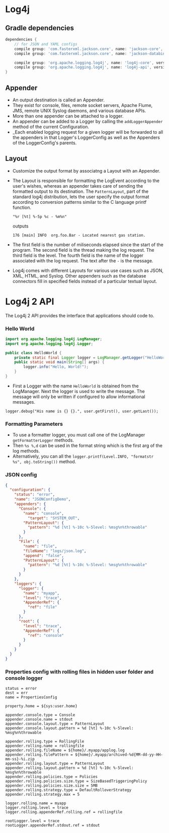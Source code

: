 # Log4j

## Gradle dependencies

```groovy
dependencies {
    // for JSON and YAML configs
    compile group: 'com.fasterxml.jackson.core', name: 'jackson-core', version: '2.10.3'
    compile group: 'com.fasterxml.jackson.core', name: 'jackson-databind', version: '2.10.3'

    compile group: 'org.apache.logging.log4j', name: 'log4j-core', version: '2.13.1'
    compile group: 'org.apache.logging.log4j', name: 'log4j-api', version: '2.13.1'
}
```

## Appender

- An output destination is called an Appender. 
- They exist for console, files, remote socket servers, Apache Flume, JMS, remote UNIX Syslog daemons, and various database APIs.
- More than one appender can be attached to a logger.
- An appender can be added to a Logger by calling the `addLoggerAppender` method of the current Configuration.
- _Each enabled logging request for a given logger will be forwarded to all the appenders in that Logger's LoggerConfig as well as the Appenders of the LoggerConfig's parents.

## Layout

- Customize the output format by associatng a Layout with an Appender.
- The Layout is responsible for formatting the LogEvent according to the user's wishes, whereas an appender takes care of sending the formatted output to its destination. The `PatternLayout`, part of the standard log4j distribution, lets the user specify the output format according to conversion patterns similar to the C language printf function.

    `"%r [%t] %-5p %c - %m%n"`

    outputs

    `176 [main] INFO  org.foo.Bar - Located nearest gas station.`

- The first field is the number of miliseconds elapsed since the start of the program. The second field is the thread making the log request. The third field is the level. The fourth field is the name of the logger associated with the log request. The text after the `-` is the message.

- Log4j comes with different Layouts for various use cases such as JSON, XML, HTML, and Syslog. Other appenders such as the database connectors fill in specified fields instead of a particular textual layout.

# Log4j 2 API

The Log4j 2 API provides the interface that applications should code to.

### Hello World
```java
import org.apache.logging.log4j.LogManager;
import org.apache.logging.log4j.Logger;

public class HelloWorld {
    private static final Logger logger = LogManager.getLogger("HelloWorld");
    public static void main(String[] args) {
        logger.info("Hello, World!");
    }
}
```

- First a Logger with the name `HelloWorld` is obtained from the LogManager. Next the logger is used to write the message. The message will only be written if configured to allow informational messages.

```
logger.debug("His name is {} {}.", user.getFirst(), user.getLast());
```

### Formatting Parameters

- To use a formatter logger, you must call one of the LogManager `getFormatterLogger` methods. 
- Then `%s %,d` can be used in the format string which is the first arg of the log methods.
- Alternatively, you can all the `logger.printf(Level.INFO, "formatstr %s", obj.toString())` method. 

### JSON config

```json
{
  "configuration": {
    "status": "error",
    "name": "JSONConfigDemo",
    "appenders": {
      "Console": {
        "name": "console",
          "target": "SYSTEM_OUT",
        "PatternLayout": {
          "pattern": "%d [%t] %-10c %-5level: %msg%n%throwable"
        }
      },
      "File": {
        "name": "file",
        "fileName": "logs/json.log",
        "append": "false",
        "PatternLayout": {
          "pattern": "%d [%t] %-10c %-5level: %msg%n%throwable"
        }
      }
    },
    "loggers": {
      "logger": {
        "name": "myapp",
        "level": "trace",
        "AppenderRef": {
          "ref": "file"
        }
      },
      "root": {
        "level": "trace",
        "AppenderRef": {
          "ref": "console"
        }
      }
    }
  }
}
```

### Properties config with rolling files in hidden user folder and console logger
```properties
status = error
dest = err
name = PropertiesConfig

property.home = ${sys:user.home}

appender.console.type = Console
appender.console.name = stdout
appender.console.layout.type = PatternLayout
appender.console.layout.pattern = %d [%t] %-10c %-5level: %msg%n%throwable

appender.rolling.type = RollingFile
appender.rolling.name = rollingfile
appender.rolling.fileName = ${home}/.myapp/applog.log
appender.rolling.filePattern = ${home}/.myapp/archived-%d{MM-dd-yy-HH-mm-ss}-%i.zip
appender.rolling.layout.type = PatternLayout
appender.rolling.layout.pattern = %d [%t] %-10c %-5level: %msg%n%throwable
appender.rolling.policies.type = Policies
appender.rolling.policies.size.type = SizeBasedTriggeringPolicy
appender.rolling.policies.size.size = 5MB
appender.rolling.strategy.type = DefaultRolloverStrategy
appender.rolling.strategy.max = 5

logger.rolling.name = myapp
logger.rolling.level = trace
logger.rolling.appenderRef.rolling.ref = rollingfile

rootLogger.level = trace
rootLogger.appenderRef.stdout.ref = stdout
```